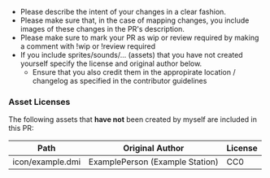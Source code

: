 * Please describe the intent of your changes in a clear fashion.
* Please make sure that, in the case of mapping changes, you include images of these changes in the PR's description.
* Please make sure to mark your PR as wip or review required by making a comment with !wip or !review required
* If you include sprites/sounds/... (assets) that you have not created yourself specify the license and original author below.
  * Ensure that you also credit them in the appropirate location / changelog as specified in the contributor guidelines

### Asset Licenses
The following assets that **have not** been created by myself are included in this PR:

| Path | Original Author | License |
| --- | --- | --- |
| icon/example.dmi | ExamplePerson (Example Station) | CC0 |
